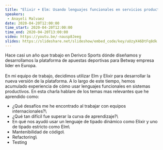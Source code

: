 ```yaml
---
title: "Elixir + Elm: Usando lenguajes funcionales en servicios productivos"
speakers:
 - Anayeli Malvaez
date: 2020-04-20T12:00:00
time_start: 2020-04-20T12:00:00
time_end: 2020-04-20T13:00:00
video: https://youtu.be/-nausp8Jeeg
slides: https://slideshare.net/slideshow/embed_code/key/uUzyX46DtFq8dk
---
```


<p>Hace casi&nbsp;un año que trabajo en Derivco Sports dónde diseñamos y desarrollamos la plataforma de apuestas deportivas para Betway empresa líder en Europa.<br />
<br />
En mi equipo de trabajo, decidimos utilizar Elm y Elixir para desarrollar la nueva versión de la plataforma. A lo largo de este tiempo, hemos acumulado experiencia de cómo usar lenguajes funcionales en sistemas productivos. En esta charla hablare de los temas mas relevantes que he aprendido como:</p>

<ul>
 <li>¿Qué desafíos me he encontrado al trabajar con equipos internacionales?\</li>
 <li>¿Qué tan difícil fue superar la curva de aprendizaje?\</li>
 <li>En qué nos ayudó usar un lenguaje de tipado dinámico como Elixir y uno de tipado estricto como Elm\</li>
 <li>Mantenibilidad de código\</li>
 <li>Refactoring\</li>
 <li>Testing</li>
</ul>